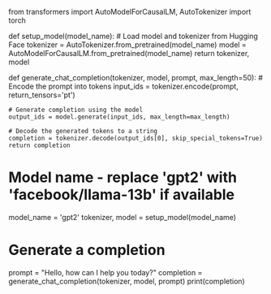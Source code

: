 from transformers import AutoModelForCausalLM, AutoTokenizer
import torch

def setup_model(model_name):
    # Load model and tokenizer from Hugging Face
    tokenizer = AutoTokenizer.from_pretrained(model_name)
    model = AutoModelForCausalLM.from_pretrained(model_name)
    return tokenizer, model

def generate_chat_completion(tokenizer, model, prompt, max_length=50):
    # Encode the prompt into tokens
    input_ids = tokenizer.encode(prompt, return_tensors='pt')

    # Generate completion using the model
    output_ids = model.generate(input_ids, max_length=max_length)

    # Decode the generated tokens to a string
    completion = tokenizer.decode(output_ids[0], skip_special_tokens=True)
    return completion

# Model name - replace 'gpt2' with 'facebook/llama-13b' if available
model_name = 'gpt2'
tokenizer, model = setup_model(model_name)

# Generate a completion
prompt = "Hello, how can I help you today?"
completion = generate_chat_completion(tokenizer, model, prompt)
print(completion)
